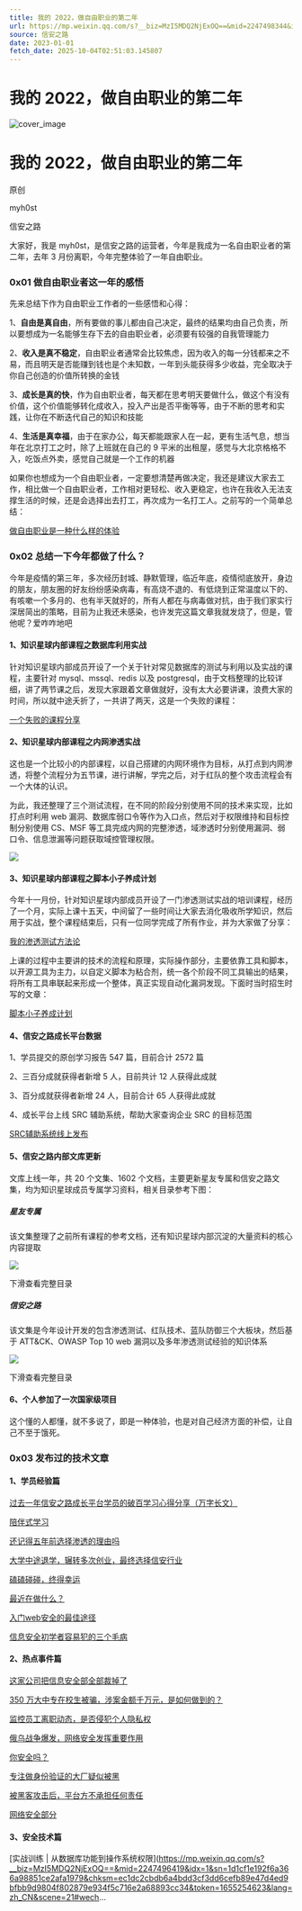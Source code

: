 ```yaml
---
title: 我的 2022，做自由职业的第二年
url: https://mp.weixin.qq.com/s?__biz=MzI5MDQ2NjExOQ==&mid=2247498344&idx=1&sn=6a57fa8f67fd1d36af7976cc6da98c07&chksm=ec1dca40db6a4356ad2b72a7bab25ac9535b2b86c7f6f7922f76ecc9ef3ec447a4a401429863&scene=58&subscene=0#rd
source: 信安之路
date: 2023-01-01
fetch_date: 2025-10-04T02:51:03.145807
---
```


# 我的 2022，做自由职业的第二年

![cover_image](https://mmbiz.qpic.cn/mmbiz_jpg/sGfPWsuKAfeEP5nMx0bS0ngLT8V1dA4DLQsbRhibsqOzqA7PfHK2jWsibajcrw5k3zhwLp4JibmwLDZtOvvSPa7bA/0?wx_fmt=jpeg)

# 我的 2022，做自由职业的第二年

原创

myh0st

信安之路

大家好，我是 myh0st，是信安之路的运营者，今年是我成为一名自由职业者的第二年，去年 3 月份离职，今年完整体验了一年自由职业。

### 0x01 做自由职业者这一年的感悟

先来总结下作为自由职业工作者的一些感悟和心得：

1、**自由是真自由**，所有要做的事儿都由自己决定，最终的结果均由自己负责，所以要想成为一名能够生存下去的自由职业者，必须要有较强的自我管理能力

2、**收入是真不稳定**，自由职业者通常会比较焦虑，因为收入的每一分钱都来之不易，而且明天是否能赚到钱也是个未知数，一年到头能获得多少收益，完全取决于你自己创造的价值所转换的金钱

3、**成长是真的快**，作为自由职业者，每天都在思考明天要做什么，做这个有没有价值，这个价值能够转化成收入，投入产出是否平衡等等，由于不断的思考和实践，让你在不断迭代自己的知识和技能

4、**生活是真幸福**，由于在家办公，每天都能跟家人在一起，更有生活气息，想当年在北京打工之时，除了上班就在自己的 9 平米的出租屋，感觉与大北京格格不入，吃饭点外卖，感觉自己就是一个工作的机器

如果你也想成为一个自由职业者，一定要想清楚再做决定，我还是建议大家去工作，相比做一个自由职业者，工作相对更轻松、收入更稳定，也许在我收入无法支撑生活的时候，还是会选择出去打工，再次成为一名打工人。之前写的一个简单总结：

[做自由职业是一种什么样的体验](https://mp.weixin.qq.com/s?__biz=MzI5MDQ2NjExOQ==&mid=2247497096&idx=1&sn=52120c90d5ac4cf1bbbe85bde42b6e49&chksm=ec1dc5a0db6a4cb69472bd648617048674d01f1c293c8cc4d7c42437f7d7ab13d6b7dbc538f7&token=1655254623&lang=zh_CN&scene=21#wechat_redirect)

### 0x02 总结一下今年都做了什么？

今年是疫情的第三年，多次经历封城、静默管理，临近年底，疫情彻底放开，身边的朋友，朋友圈的好友纷纷感染病毒，有高烧不退的、有低烧到正常温度以下的、有咳嗽一个多月的、也有半天就好的，所有人都在与病毒做对抗，由于我们家实行深居简出的策略，目前为止我还未感染，也许发完这篇文章我就发烧了，但是，管他呢？爱咋咋地吧

#### 1、知识星球内部课程之数据库利用实战

针对知识星球内部成员开设了一个关于针对常见数据库的测试与利用以及实战的课程，主要针对 mysql、mssql、redis 以及 postgresql，由于文档整理的比较详细，讲了两节课之后，发现大家跟着文章做就好，没有太大必要讲课，浪费大家的时间，所以就中途夭折了，一共讲了两天，这是一个失败的课程：

[一个失败的课程分享](https://mp.weixin.qq.com/s?__biz=MzI5MDQ2NjExOQ==&mid=2247496589&idx=1&sn=fd7eece547894f142ab02daab6826a05&chksm=ec1dc3a5db6a4ab3a88c34c0fdf45d5443a9d821574065dea9f8be69b6a671ddd537238b5bd7&token=1655254623&lang=zh_CN&scene=21#wechat_redirect)

#### 2、知识星球内部课程之内网渗透实战

这也是一个比较小的内部课程，以自己搭建的内网环境作为目标，从打点到内网渗透，将整个流程分为五节课，进行讲解，学完之后，对于红队的整个攻击流程会有一个大体的认识。

为此，我还整理了三个测试流程，在不同的阶段分别使用不同的技术来实现，比如打点时利用 web 漏洞、数据库弱口令等作为入口点，然后对于权限维持和目标控制分别使用 CS、MSF 等工具完成内网的完整渗透，域渗透时分别使用漏洞、弱口令、信息泄漏等问题获取域控管理权限。

![](https://mmbiz.qpic.cn/mmbiz_png/sGfPWsuKAfeEP5nMx0bS0ngLT8V1dA4DibBicpdw1chGLJchlhe3ticG2luuV4q0wjFxJlWiaZrD6rUmdfl49Pxv2A/640?wx_fmt=png)

#### 3、知识星球内部课程之脚本小子养成计划

今年十一月份，针对知识星球内部成员开设了一门渗透测试实战的培训课程，经历了一个月，实际上课十五天，中间留了一些时间让大家去消化吸收所学知识，然后用于实战，整个课程结束后，只有一位同学完成了所有作业，并为大家做了分享：

[我的渗透测试方法论](https://mp.weixin.qq.com/s?__biz=MzI5MDQ2NjExOQ==&mid=2247498282&idx=1&sn=c91f48632c99a00707967be9a149ea02&chksm=ec1dca02db6a43140ad1bef4eaaadf89c85d2f25739417acae38d1ba7564efbbcd4be7d5785e&scene=21#wechat_redirect)

上课的过程中主要讲的技术的流程和原理，实际操作部分，主要依靠工具和脚本，以开源工具为主力，以自定义脚本为粘合剂，统一各个阶段不同工具输出的结果，将所有工具串联起来形成一个整体，真正实现自动化漏洞发现。下面时当时招生时写的文章：

[脚本小子养成计划](https://mp.weixin.qq.com/s?__biz=MzI5MDQ2NjExOQ==&mid=2247498118&idx=1&sn=a0e32576a485d134239c3e58152614e9&chksm=ec1dc9aedb6a40b8cff3a532a602cf9adc0a69c4eb8e85e66d9c39fc5d2067e2d533b3e28e3f&scene=21#wechat_redirect)

#### 4、信安之路成长平台数据

1、学员提交的原创学习报告 547 篇，目前合计 2572 篇

2、三百分成就获得者新增 5 人，目前共计 12 人获得此成就

3、百分成就获得者新增 24 人，目前合计 65 人获得此成就

4、成长平台上线 SRC 辅助系统，帮助大家查询企业 SRC 的目标范围

[SRC辅助系统线上发布](https://mp.weixin.qq.com/s?__biz=MzI5MDQ2NjExOQ==&mid=2247498182&idx=1&sn=8a0a1b0ec324e6c6433a087124c482c2&chksm=ec1dc9eedb6a40f87da864861fecb3e320935bf6227b7b575ddea3843f2cb1ce572ecd0d9425&token=1655254623&lang=zh_CN&scene=21#wechat_redirect)

#### 5、信安之路内部文库更新

文库上线一年，共 20 个文集、1602 个文档，主要更新星友专属和信安之路文集，均为知识星球成员专属学习资料，相关目录参考下图：

##### 星友专属

该文集整理了之前所有课程的参考文档，还有知识星球内部沉淀的大量资料的核心内容提取

![](https://mmbiz.qpic.cn/mmbiz_png/sGfPWsuKAfeEP5nMx0bS0ngLT8V1dA4D5QZ8ibQFWLMTtsVJhfNwaHRfuPPSLo0RGQwgrzD2jib1ATBACmDL02Dg/640?wx_fmt=png)

下滑查看完整目录

##### 信安之路

该文集是今年设计开发的包含渗透测试、红队技术、蓝队防御三个大板块，然后基于 ATT&CK、OWASP Top 10 web 漏洞以及多年渗透测试经验的知识体系

![](https://mmbiz.qpic.cn/mmbiz_png/sGfPWsuKAfeEP5nMx0bS0ngLT8V1dA4D1c5oogY97b7oM6M74ewibE6eYcHplugF2gmibKuVfVxDDoTxAGhSJKiaQ/640?wx_fmt=png)

下滑查看完整目录

#### 6、个人参加了一次国家级项目

这个懂的人都懂，就不多说了，即是一种体验，也是对自己经济方面的补偿，让自己不至于饿死。

### 0x03 发布过的技术文章

#### 1、学员经验篇

[过去一年信安之路成长平台学员的破百学习心得分享（万字长文）](https://mp.weixin.qq.com/s?__biz=MzI5MDQ2NjExOQ==&mid=2247497009&idx=1&sn=59b1cafad6f3c3a602868fe3f74f9ba6&chksm=ec1dc519db6a4c0fe48a9ede683935d003ee7392e69eb3de2feeb2a1007674239ddafceba476&token=1655254623&lang=zh_CN&scene=21#wechat_redirect)

[陪伴式学习](https://mp.weixin.qq.com/s?__biz=MzI5MDQ2NjExOQ==&mid=2247497278&idx=1&sn=bb38e03ad2272535cf6af0de0f756412&chksm=ec1dc616db6a4f008e11f25c0103d518f9d4b80ac7a807fd0b75ccd21011902520cea257f5cc&token=1655254623&lang=zh_CN&scene=21#wechat_redirect)

[还记得五年前选择渗透的理由吗](https://mp.weixin.qq.com/s?__biz=MzI5MDQ2NjExOQ==&mid=2247497248&idx=1&sn=5d190d301c8a596c7726a7e7c2659cac&chksm=ec1dc608db6a4f1e750ea5018e88b09c765e95ebe2831c1f6bc7e33fbdb4116739f87418bcff&scene=21#wechat_redirect)

[大学中途退学，辗转多次创业，最终选择信安行业](https://mp.weixin.qq.com/s?__biz=MzI5MDQ2NjExOQ==&mid=2247498129&idx=1&sn=88a4fa5612b172dd75a6817f7149906c&chksm=ec1dc9b9db6a40afc5537722f831241958891e9332a63e22ba3f28f9c8a82a83579defd0d67a&scene=21#wechat_redirect)

[磕磕碰碰，终得幸运](https://mp.weixin.qq.com/s?__biz=MzI5MDQ2NjExOQ==&mid=2247497651&idx=1&sn=682ac819ac56185fe619224dd76c3a32&chksm=ec1dc79bdb6a4e8da41b2127d78f8be9274e1c1a9e2c3cbb147fe4c56638cff4006b1f3de575&scene=21#wechat_redirect)

[最近在做什么？](https://mp.weixin.qq.com/s?__biz=MzI5MDQ2NjExOQ==&mid=2247497967&idx=1&sn=a6a61cc88bd66c1fb7076445f9b96861&chksm=ec1dc8c7db6a41d1e32b31f8acc5a76c675c24587b5983b828614f294521aed88e7ff4b19cc6&scene=21#wechat_redirect)

[入门web安全的最佳途径](https://mp.weixin.qq.com/s?__biz=MzI5MDQ2NjExOQ==&mid=2247498012&idx=1&sn=b099350cb70f13b62b979d247e82a57d&chksm=ec1dc934db6a40226e061cc9a7de12444558ecb423263089dae76db7352430b0e914dbbc99aa&scene=21#wechat_redirect)

[信息安全初学者容易犯的三个毛病](https://mp.weixin.qq.com/s?__biz=MzI5MDQ2NjExOQ==&mid=2247497004&idx=1&sn=137f8ee773b6c28948c8a0525d5bb96b&chksm=ec1dc504db6a4c1201941d2301562ac6c1983cea58744cca1cbba8bc378a958ada433403410b&scene=21#wechat_redirect)

#### 2、热点事件篇

[这家公司把信息安全部全部裁掉了](https://mp.weixin.qq.com/s?__biz=MzI5MDQ2NjExOQ==&mid=2247496763&idx=1&sn=6fee06cfe360f642132733ad2ff3ade6&chksm=ec1dc413db6a4d0593c678dee72ccd9be483b805953309a96385e86457b9fb55c7fad7e4085e&token=1655254623&lang=zh_CN&scene=21#wechat_redirect)

[350 万大中专在校生被骗，涉案金额千万元，是如何做到的？](https://mp.weixin.qq.com/s?__biz=MzI5MDQ2NjExOQ==&mid=2247496866&idx=1&sn=6e1752f2cffd0b3705035b68210b36aa&chksm=ec1dc48adb6a4d9c4a94e4f196e07a67f55507cd6f100fd27fb736faa584c8c655d932a50cb4&scene=21#wechat_redirect)

[监控员工离职动态，是否侵犯个人隐私权](https://mp.weixin.qq.com/s?__biz=MzI5MDQ2NjExOQ==&mid=2247496770&idx=1&sn=4785b1baadacf8030a33aea81f5b94da&chksm=ec1dc46adb6a4d7c21a293430a03423daf601fd09ac20ee29c7557b5ee4560b68c178aafa572&token=1655254623&lang=zh_CN&scene=21#wechat_redirect)

[俄乌战争爆发，网络安全发挥重要作用](https://mp.weixin.qq.com/s?__biz=MzI5MDQ2NjExOQ==&mid=2247496997&idx=1&sn=25586f82377f0ae0be2f559a116c2613&chksm=ec1dc50ddb6a4c1b5a338ea44e8b9781df55abb01791228b733b86d2ebfa3da5de06ba079c1a&token=1655254623&lang=zh_CN&scene=21#wechat_redirect)

[你安全吗？](https://mp.weixin.qq.com/s?__biz=MzI5MDQ2NjExOQ==&mid=2247497943&idx=1&sn=9880851671e621bbc53c61135bec9a1e&chksm=ec1dc8ffdb6a41e9f9de2c0dcd523d47ca4a11a5fcaad6669109298f2d1a2f24c162deaca80a&scene=21#wechat_redirect)

[专注做身份验证的大厂疑似被黑](https://mp.weixin.qq.com/s?__biz=MzI5MDQ2NjExOQ==&mid=2247497161&idx=1&sn=2eb40a1d54576d38a230522a74dd89b9&chksm=ec1dc5e1db6a4cf7fdbb257a72b03dc49ad2f3eb8265558ac0ad128709d1d4804fe6430117f0&token=1655254623&lang=zh_CN&scene=21#wechat_redirect)

[被黑客攻击后，平台方不承担任何责任](https://mp.weixin.qq.com/s?__biz=MzI5MDQ2NjExOQ==&mid=2247497634&idx=1&sn=cf9abe292810c4b3156b08a5a81dac20&chksm=ec1dc78adb6a4e9c71a45f45039ea0fcfb64ef4aceb870a2d92b2e8e763d3650b3f36284143d&scene=21#wechat_redirect)

[网络安全部分](https://mp.weixin.qq.com/s?__biz=MzI5MDQ2NjExOQ==&mid=2247498024&idx=1&sn=98196fa891cd25d928122f3200957a07&chksm=ec1dc900db6a4016dcacbd95f22cfe50c16f8d727353838ac9b3212eee890a8e0a9d124159ae&scene=21#wechat_redirect)

#### 3、安全技术篇

[实战训练 | 从数据库功能到操作系统权限](https://mp.weixin.qq.com/s?__biz=MzI5MDQ2NjExOQ==&mid=2247496419&idx=1&sn=1d1cf1e192f6a366a98851ce2afa1979&chksm=ec1dc2cbdb6a4bdd3cf3dd6cefb89e47d4ed9bfbb9d9804f802879e934f5c716e2a68893cc34&token=1655254623&lang=zh_CN&scene=21#wech...